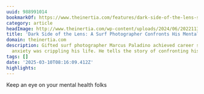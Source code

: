 ```yaml
---
uuid: 988991014
bookmarkOf: https://www.theinertia.com/features/dark-side-of-the-lens-surf-photographer-confronts-mental-health/?__readwiseLocation=
category: article
headImage: http://www.theinertia.com/wp-content/uploads/2024/06/20221130-PALADINO-5351-1200x800.jpg
title: 'Dark Side of the Lens: A Surf Photographer Confronts His Mental Health'
domain: theinertia.com
description: Gifted surf photographer Marcus Paladino achieved career success. But
  anxiety was crippling his life. He tells the story of confronting his mental health.
tags: []
date: '2025-03-10T08:16:09.412Z'
highlights:
---
```


Keep an eye on your mental health folks


